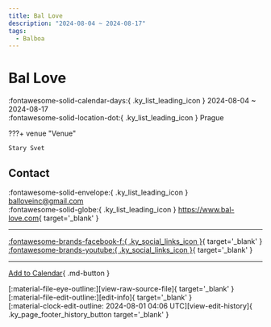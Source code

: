 ```yaml
---
title: Bal Love
description: "2024-08-04 ~ 2024-08-17"
tags:
  - Balboa
---
```


# Bal Love 

:fontawesome-solid-calendar-days:{ .ky_list_leading_icon } 2024-08-04 ~ 2024-08-17  
:fontawesome-solid-location-dot:{ .ky_list_leading_icon } Prague  

???+ venue "Venue"

    Stary Svet  

## Contact

:fontawesome-solid-envelope:{ .ky_list_leading_icon } <balloveinc@gmail.com>  
:fontawesome-solid-globe:{ .ky_list_leading_icon } <https://www.bal-love.com>{ target='_blank' }  

---

 [:fontawesome-brands-facebook-f:{ .ky_social_links_icon }](https://www.facebook.com/groups/179491102635312){ target='_blank' } [:fontawesome-brands-youtube:{ .ky_social_links_icon }](https://youtube.com/@bal-love3654){ target='_blank' }

---

[Add to Calendar](https://swing.news/ics/en/2024/cz/bal-love-2024.ics){ .md-button }

<div class="ky_page_footer" markdown>
<div class="ky_page_footer_trailing" markdown="span">
[:material-file-eye-outline:][view-raw-source-file]{ target='_blank' }
[:material-file-edit-outline:][edit-info]{ target='_blank' }
</div>
<div class="ky_page_footer_leading" markdown="span">
[:material-clock-edit-outline: 2024-08-01 04:06 UTC][view-edit-history]{ .ky_page_footer_history_button target='_blank' }
</div>
</div>

[view-raw-source-file]: https://github.com/swingdance/events/blob/main/2024/cz/bal-love-2024.json "View Raw Source File"
[edit-info]: https://github.com/swingdance/events/issues/new?assignees=&labels=update+event&projects=&template=03-update_entity.yml&title=%5B2024%2Fcz%5D%20Bal%20Love&region=cz&year=2024&id=bal-love-2024&name=Bal%20Love&org_id= "Edit Info"

[view-edit-history]: https://github.com/swingdance/events/commits/main/2024/cz/bal-love-2024.json "View Edit History"
